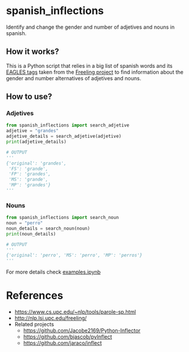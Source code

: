 # spanish_inflections

Identify and change the gender and number of adjetives and nouns in spanish.

## How it works?

This is a Python script that relies in a big list of spanish words and its [EAGLES tags](https://www.cs.upc.edu/~nlp/tools/parole-sp.html) taken from the [Freeling project](https://github.com/TALP-UPC/FreeLing/tree/master/data/es) to find information about the gender and number alternatives of adjetives and nouns.

## How to use?

### Adjetives

```python
from spanish_inflections import search_adjetive
adjetive = "grandes"
adjetive_details = search_adjetive(adjetive)
print(adjetive_details)

# OUTPUT
'''
{'original': 'grandes',
 'FS': 'grande',
 'FP': 'grandes',
 'MS': 'grande',
 'MP': 'grandes'}
'''
```

### Nouns

```python
from spanish_inflections import search_noun
noun = "perro"
noun_details = search_noun(noun)
print(noun_details)

# OUTPUT
'''
{'original': 'perro', 'MS': 'perro', 'MP': 'perros'}
'''
```

For more details check [examples.ipynb](https://github.com/mathigatti/spanish_inflections/blob/main/examples.ipynb)

# References
- https://www.cs.upc.edu/~nlp/tools/parole-sp.html
- http://nlp.lsi.upc.edu/freeling/
- Related projects
  - https://github.com/Jacobe2169/Python-Inflector
  - https://github.com/bjascob/pyInflect
  - https://github.com/jaraco/inflect
